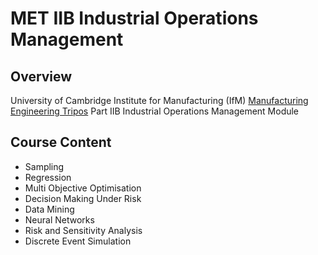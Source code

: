 # MET IIB Industrial Operations Management
## Overview
University of Cambridge Institute for Manufacturing (IfM) [Manufacturing Engineering Tripos](https://www.ifm.eng.cam.ac.uk/education/met/) Part IIB Industrial Operations Management Module

## Course Content
* Sampling
* Regression
* Multi Objective Optimisation
* Decision Making Under Risk
* Data Mining
* Neural Networks
* Risk and Sensitivity Analysis
* Discrete Event Simulation

